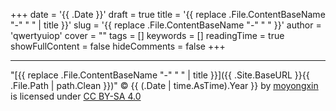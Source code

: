 +++
date = '{{ .Date }}'
draft = true
title = '{{ replace .File.ContentBaseName "-" " " | title }}'
slug = '{{ replace .File.ContentBaseName "-" " " }}'
author = 'qwertyuiop'
cover = ""
tags = []
keywords = []
readingTime = true
showFullContent = false
hideComments = false
+++

---
<!-- CC-BY-SA 4.0 -->
"[{{ replace .File.ContentBaseName "-" " " | title }}]({{ .Site.BaseURL }}{{ .File.Path | path.Clean }})" &copy; {{ (.Date | time.AsTime).Year }} by [moyongxin](https://github.com/moyongxin) is licensed under [CC BY-SA 4.0](https://creativecommons.org/licenses/by-sa/4.0)
